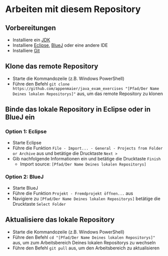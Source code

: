 # Arbeiten mit diesem Repository

## Vorbereitungen

- Installiere ein [JDK](https://www.oracle.com/java/technologies/downloads/#jdk21-windows)
- Installiere [Eclipse](https://www.eclipse.org/), [BlueJ](https://www.bluej.org/index.html) oder eine andere IDE
- Installiere [Git](https://git-scm.com/downloads)

## Klone das remote Repository

- Starte die Kommandozeile (z.B. Windows PowerShell)
- Führe den Befehl `git clone https://github.com/appenmaier/java_exam_exercises "[Pfad/Der Name Deines lokalen Repositorys]"` aus, um das remote Repository zu klonen

## Binde das lokale Repository in Eclipse oder in BlueJ ein

### Option 1: Eclipse

- Starte Eclipse
- Führe die Funktion `File - Import... - General - Projects from Folder or Archive` aus und betätige die Drucktaste `Next >`
- Gib nachfolgende Informationen ein und betätige die Drucktaste `Finish`
  - Import source: `[Pfad/Der Name Deines lokalen Repositorys]`

### Option 2: BlueJ

- Starte BlueJ
- Führe die Funktion `Projekt - Fremdprojekt öffnen...` aus
- Navigiere zu `[Pfad/Der Name Deines lokalen Repositorys]` betätige die Drucktaste `Select Folder`

## Aktualisiere das lokale Repository

- Starte die Kommandozeile (z.B. Windows PowerShell)
- Führe den Befehl `cd "[Pfad/Der Name Deines lokalen Repositorys]"` aus, um zum Arbeitsbereich Deines lokalen Repositorys zu wechseln
- Führe den Befehl `git pull` aus, um den Arbeitsbereich zu aktualisieren